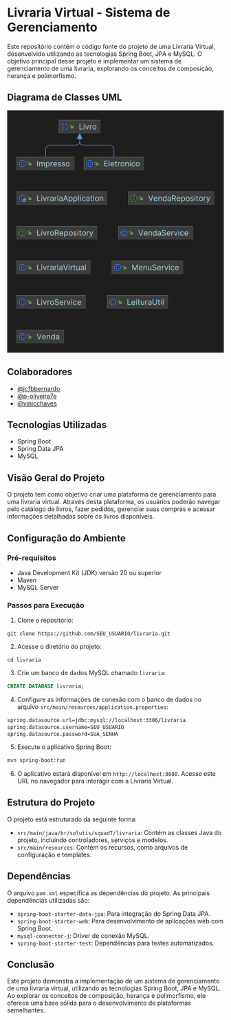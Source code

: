 
# Livraria Virtual - Sistema de Gerenciamento

Este repositório contém o código fonte do projeto de uma Livraria Virtual, desenvolvido utilizando as tecnologias Spring Boot, JPA e MySQL. O objetivo principal desse projeto é implementar um sistema de gerenciamento de uma livraria, explorando os conceitos de composição, herança e polimorfismo.

## Diagrama de Classes UML

![Diagrama de Classes](src/diagrama.jpg)


## Colaboradores

- [@jcfbbernardo](https://github.com/jcfbbernardo)
- [@p-oliveira7e](https://github.com/p-oliveira7e)
- [@vinicchaves](https://github.com/vinicchaves)

## Tecnologias Utilizadas

- Spring Boot
- Spring Data JPA
- MySQL

## Visão Geral do Projeto

O projeto tem como objetivo criar uma plataforma de gerenciamento para uma livraria virtual. Através desta plataforma, os usuários poderão navegar pelo catálogo de livros, fazer pedidos, gerenciar suas compras e acessar informações detalhadas sobre os livros disponíveis.

## Configuração do Ambiente

### Pré-requisitos

- Java Development Kit (JDK) versão 20 ou superior
- Maven
- MySQL Server

### Passos para Execução

1. Clone o repositório:

```
git clone https://github.com/SEU_USUARIO/livraria.git
```

2. Acesse o diretório do projeto:

```
cd livraria
```

3. Crie um banco de dados MySQL chamado `livraria`:

```sql
CREATE DATABASE livraria;
```

4. Configure as informações de conexão com o banco de dados no arquivo `src/main/resources/application.properties`:

```properties
spring.datasource.url=jdbc:mysql://localhost:3306/livraria
spring.datasource.username=SEU_USUARIO
spring.datasource.password=SUA_SENHA
```

5. Execute o aplicativo Spring Boot:

```bash
mvn spring-boot:run
```

6. O aplicativo estará disponível em `http://localhost:8080`. Acesse este URL no navegador para interagir com a Livraria Virtual.

## Estrutura do Projeto

O projeto está estruturado da seguinte forma:

- `src/main/java/br/solutis/squad7/livraria`: Contém as classes Java do projeto, incluindo controladores, serviços e modelos.
- `src/main/resources`: Contém os recursos, como arquivos de configuração e templates.

## Dependências

O arquivo `pom.xml` especifica as dependências do projeto. As principais dependências utilizadas são:

- `spring-boot-starter-data-jpa`: Para integração do Spring Data JPA.
- `spring-boot-starter-web`: Para desenvolvimento de aplicações web com Spring Boot.
- `mysql-connector-j`: Driver de conexão MySQL.
- `spring-boot-starter-test`: Dependências para testes automatizados.

## Conclusão

Este projeto demonstra a implementação de um sistema de gerenciamento de uma livraria virtual, utilizando as tecnologias Spring Boot, JPA e MySQL. Ao explorar os conceitos de composição, herança e polimorfismo, ele oferece uma base sólida para o desenvolvimento de plataformas semelhantes.
